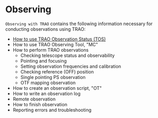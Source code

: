 # Observing

`Observing with TRAO` contains the following information
necessary for conducting observations using TRAO:

- [How to use TRAO Observation Status (TOS)](tos.md)
- How to use TRAO Observing Tool, "MC"
- How to perform TRAO observations
  - Checking telescope status and observability
  - Pointing and focusing
  - Setting observation frequencies and calibration
  - Checking reference (OFF) position
  - Single pointing PS observation
  - OTF mapping observation
- How to create an observation script, "OT"
- How to write an observation log
- Remote observation
- How to finish observation
- Reporting errors and troubleshooting



